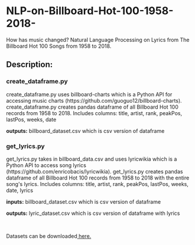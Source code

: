 # NLP-on-Billboard-Hot-100-1958-2018-
How has music changed? Natural Language Processing on Lyrics from The Billboard Hot 100 Songs from 1958 to 2018.

<h2>Description:</h2>
<h3>create_dataframe.py</h3>
<p>create_dataframe.py uses billboard-charts which is a Python API for accessing music charts (https://github.com/guoguo12/billboard-charts). create_dataframe.py creates pandas dataframe of all Billboard Hot 100 records from 1958 to 2018. Includes columns: title, artist, rank, peakPos, lastPos, weeks, date</p>
<p><b>outputs:</b> billboard_dataset.csv which is csv version of dataframe</p>

<h3>get_lyrics.py</h3>
<p>get_lyrics.py takes in billboard_data.csv and uses lyricwikia which is a Python API to access song lyrics (https://github.com/enricobacis/lyricwikia). get_lyrics.py creates pandas dataframe of all Billboard Hot 100 records from 1958 to 2018 with the entire song's lyrics. Includes columns: title, artist, rank, peakPos, lastPos, weeks, date, lyrics</p>
<p><b>inputs:</b> billboard_dataset.csv which is csv version of dataframe</p>
<p><b>outputs:</b> lyric_dataset.csv which is csv version of dataframe with lyrics</p>
<br/>
<p>Datasets can be downloaded<a href="https://www.google.com" target="_blank"> here.</a></p>

